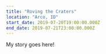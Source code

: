 ```yaml
---
title: "Roving the Craters"
location: "Arco, ID"
start_date: 2019-07-20T19:00:00.000Z
end_date: 2019-07-21T23:00:00.000Z
---
```


My story goes here!
